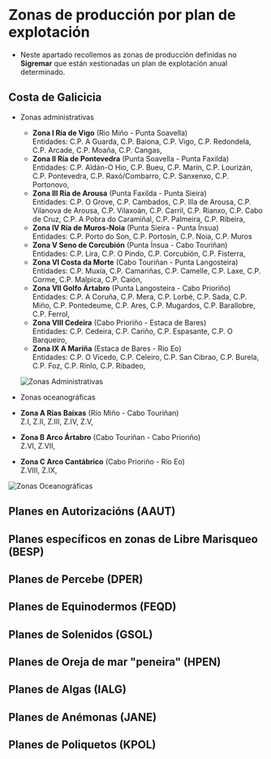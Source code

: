 

# Zonas de producción por plan de explotación

* Neste apartado recollemos as zonas de producción definidas no __Sigremar__ que están xestionadas un plan de explotación anual determinado.

## Costa de Galicicia

* Zonas administrativas
  * __Zona I Ría de Vigo__  (Rio Miño - Punta Soavella)  
  Entidades: C.P. A Guarda, C.P. Baiona, C.P. Vigo, C.P. Redondela, C.P. Arcade, C.P. Moaña, C.P. Cangas,
  * __Zona II Ría de Pontevedra__ (Punta Soavella - Punta Faxilda)  
  Entidades: C.P. Aldán-O Hio, C.P. Bueu, C.P. Marín, C.P. Lourizán, C.P. Pontevedra, C.P. Raxó/Combarro, C.P. Sanxenxo, C.P. Portonovo,
  * __Zona III Ría de Arousa__ (Punta Faxilda - Punta Sieira)  
  Entidades: C.P. O Grove, C.P. Cambados, C.P. Illa de Arousa, C.P. Vilanova de Arousa,  C.P. Vilaxoán, C.P. Carril, C.P. Rianxo, C.P. Cabo de Cruz, C.P. A Pobra do Caramiñal, C.P. Palmeira, C.P. Ribeira,
  * __Zona IV Ría de Muros-Noia__ (Punta Sieira - Punta Ínsua)  
  Entidades: C.P. Porto do Son, C.P. Portosín, C.P. Noia, C.P. Muros
  * __Zona V Seno de Corcubión__ (Punta Ínsua - Cabo Touriñan)
  Entidades: C.P. Lira, C.P. O Pindo, C.P. Corcubión, C.P. Fisterra,
  * __Zona VI Costa da Morte__ (Cabo Touriñan - Punta Langosteira)  
  Entidades: C.P. Muxía, C.P. Camariñas, C.P. Camelle, C.P. Laxe, C.P. Corme, C.P. Malpica, C.P. Caión,
  * __Zona VII Golfo Ártabro__ (Punta Langosteira - Cabo Prioriño)  
  Entidades: C.P. A Coruña, C.P. Mera, C.P. Lorbé, C.P. Sada, C.P. Miño, C.P. Pontedeume, C.P. Ares, C.P. Mugardos,  C.P. Barallobre, C.P. Ferrol,
  * __Zona VIII Cedeira__ (Cabo Prioriño - Estaca de Bares)  
  Entidades: C.P. Cedeira, C.P. Cariño, C.P. Espasante, C.P. O Barqueiro,
  * __Zona IX A Mariña__ (Estaca de Bares - Rio Eo)  
  Entidades: C.P. O Vicedo, C.P. Celeiro, C.P. San Cibrao, C.P. Burela, C.P. Foz, C.P. Rinlo, C.P. Ribadeo,
  
  ![Zonas Administrativas](https://lh3.googleusercontent.com/J1EnRr-zxjjqUNUrUqOMbqfD59TBQFFc87YC5dSbNQsfpzHmc2PUlvcYkFyh153gXKMhCtQfWlABTTjHIicrKdn3_Ml6Hkxcy2RN6yOaXLogBnlhJE3g4gWKH0oDYC5063kYImwhhTjYkFunh270jBb-OFo7bDQdCjR15nlhiTUBKS4f4ycns0ho2ZKPFSx1NrYdefJkKUtUQERnggVu9AeGZhRnetUOxWqqPqZLyo72-dC-r0VpdU992K9UqTJWpju7xAFTqC9dN0ahJuNwHzZSjbKH3zOFOuX5W-Op4VtqZTwkgWnGBTULjwtCFd6ZWyDVzCTlAJHWfw6k8rhOF-WKXNIHxR3HrpuEHyA54M3OMEIL1Sw3aJb5ykmhQOwsn_79cMigg3hn09nGNkx9A14qRo0pLNf2ryYcGGXXEeVuuMFB2WDNGr2OyBGNO-B-g7AuWlbAwY3J6zp-FBTemIQvVUWjlyQ3CiVFVvP49FkMTIc4HpiUl8T_0s7BK4TDrDgIjQV8Mr_Ef-lej-NHmj90lQAyfguYedIy55lQCWT8EZ-KHGdn665g6LkNt74mrpzjItcHxoII3IJlmeDGuvaEDrNHBFLIdmY4l3brDfFWSWGy8rP_UfvDLMQ5NJ-MuhLWQluk6Y2OO9UCPEJhrhUH9WMsPY4oaC_g8QpFgKWC0pSd7uVz0Koa=s700 "Fuente: Los Recursos Marinos de Galicia, Seria Técnica- 4")

* Zonas oceanográficas
 * __Zona A Rías Baixas__ (Río Miño - Cabo Touriñan)  
 Z.I, Z.II, Z.III, Z.IV, Z.V,
 * __Zona B Arco Ártabro__ (Cabo Touriñan - Cabo Prioriño)  
 Z.VI, Z.VII,
 * __Zona C Arco Cantábrico__  (Cabo Prioriño - Río Eo)  
 Z.VIII, Z.IX,
 
 ![Zonas Oceanográficas](https://lh3.googleusercontent.com/_Ek8i2a6-F_kI3S_aR6eLQ6A53uwB8zu8w9sbfWBN4YwH9PfxXHADGcOe8KraL9Xer6wOnMO5DZjzOeV7prEVH1qFWBX8KKgKqEntdRQJtMfJyWoQ3zfYUPuGixQCl3e_xIcdrj7-lAW2JSEw-6WWIICKdLYAZPcjo9vfnaXItx4V4YeAEqkwPDTB74QDdb7h8H3IkQCCiozPfZ2J044QCkCNQ2kRz3oPNU03v-WqEpHl68V1xriOJlSgpm78JPr83PBOwhRzI6Wi0qrAcrOPFUzi1r5ydTQpAlHwv3RqHLUhd4T7JcoIxu3m32w4fEaJACicgDPeDT5U1UE1RIOAwilyNc_-ZgmLzPe0xZ2hk695xrZSsjuYwjQo0peZWxl3kfdKYJ5ew4uTiChi_hxbwpFieqUfOTXJJCzWugTKi6EGWVaSbepE3YPtcVXfoh6dziFS0gicMt_aGnKQZfTSTPRo7M1R6ErYROyaYzeUuS2mF9zS-RCsG7xBf5F-fDwO-Z6vyeihBjXuSczUbXTBpbzXlYNOpPymbZi4vPk8umtjKURi3AnvEq2Nec0_LKE0Dw1RIhoMM3abmrVkfEZu22EKb0E5lg8NoVRcDg-UhRBuFofKysqau0ZD3hEKNdvwu3e1-Js2lCuFBBu8SyjOumPGDrmsaRPvtHaGYRUVYhE-DcnB1aO9H-K=s700 "Fuente: Los Recursos Marinos de Galicia, Seria Técnica- 4")

## Planes en Autorizacións (AAUT)


## Planes específicos en zonas de Libre Marisqueo (BESP)



## Planes de Percebe (DPER)



## Planes de Equinodermos (FEQD)



## Planes de Solenidos (GSOL)



## Planes de Oreja de mar "peneira" (HPEN)



## Planes de Algas (IALG)



## Planes de Anémonas (JANE)


## Planes de Poliquetos (KPOL)



